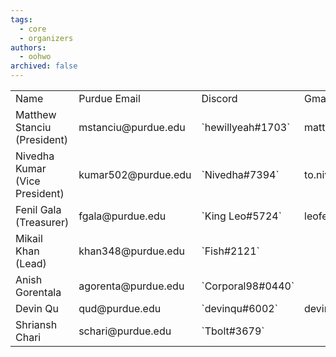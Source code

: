 ```yaml
---
tags:
  - core
  - organizers
authors:
  - oohwo
archived: false
---
```

<table>
    <tr>
        <td>Name</td>
        <td>Purdue Email</td>
        <td>Discord</td>
        <td>Gmail</td>
    </tr>
    <tr>
        <td>Matthew Stanciu (President)</td>
        <td>mstanciu@purdue.edu</td>
        <td>`hewillyeah#1703`</td>
        <td>mattbstanciu@gmail.com</td>
    </tr>
    <tr>
        <td>Nivedha Kumar (Vice President)</td>
        <td>kumar502@purdue.edu</td>
        <td>`Nivedha#7394`</td>
        <td>to.nivedha75@gmail.com</td>
    </tr>
    <tr>
        <td>Fenil Gala (Treasurer)</td>
        <td>fgala@purdue.edu</td>
        <td>`King Leo#5724`</td>
        <td>leofenil1234@gmail.com</td>
    </tr>
    <tr>
        <td>Mikail Khan (Lead)</td>
        <td>khan348@purdue.edu</td>
        <td>`Fish#2121`</td>
        <td></td>
    </tr>
    <tr>
        <td>Anish Gorentala</td>
        <td>agorenta@purdue.edu</td>
        <td>`Corporal98#0440`</td>
        <td></td>
    </tr>
    <tr>
        <td>Devin Qu</td>
        <td>qud@purdue.edu</td>
        <td>`devinqu#6002`</td>
        <td>devinqu2002@gmail.com</td>
    </tr>
    <tr>
        <td>Shriansh Chari</td>
        <td>schari@purdue.edu</td>
        <td>`Tbolt#3679`</td>
        <td></td>
    </tr>
</table>
